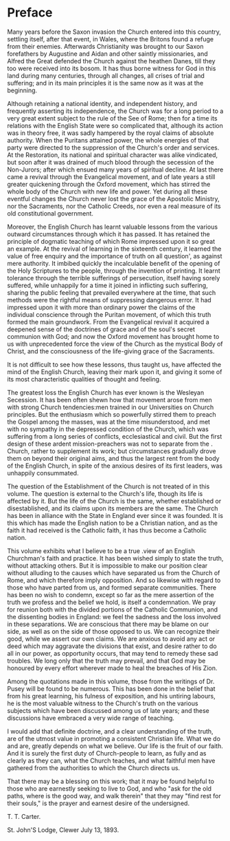 # Preface

Many years before the Saxon invasion the Church entered into this country, settling itself, after that event, in Wales, where the Britons found a refuge from their enemies. Afterwards Christianity was brought to our Saxon forefathers by Augustine and Aidan and other saintly missionaries, and Alfred the Great defended the Church against the heathen Danes, till they too were received into its bosom. It has thus borne witness for God in this land during many centuries, through all changes, all crises of trial and suffering; and in its main principles it is the same now as it was at the beginning.

Although retaining a national identity, and independent history, and frequently asserting its independence, the Church was for a long period to a very great extent subject to the rule of the See of Rome; then for a time its relations with the English State were so complicated that, although its action was in theory free, it was sadly hampered by the royal claims of absolute authority. When the Puritans attained power, the whole energies of that party were directed to the suppression of the Church's order and services. At the Restoration, its national and spiritual character was alike vindicated, but soon after it was drained of much blood through the secession of the Non-Jurors; after which ensued many years of spiritual decline. At last there came a revival through the Evangelical movement, and of late years a still greater quickening through the Oxford movement, which has stirred the whole body of the Church with new life and power. Yet during all these eventful changes the Church never lost the grace of the Apostolic Ministry, nor the Sacraments, nor the Catholic Creeds, nor even a real measure of its old constitutional government.

Moreover, the English Church has learnt valuable lessons from the various outward circumstances through which it has passed. It has retained the principle of dogmatic teaching of which Rome impressed upon it so great an example. At the revival of learning in the sixteenth century, it learned the value of free enquiry and the importance of truth on all question', as against mere authority. It imbibed quickly the incalculable benefit of the opening of the Holy Scriptures to the people, through the invention of printing. It learnt tolerance through the terrible sufferings of persecution, itself having sorely suffered, while unhappily for a time it joined in inflicting such suffering, sharing the public feeling that prevailed everywhere at the time, that such methods were the rightful means of suppressing dangerous error. It had impressed upon it with more than ordinary power the claims of the individual conscience through the Puritan movement, of which this truth formed the main groundwork. From the Evangelical revival it acquired a deepened sense of the doctrines of grace and of the soul's secret communion with God; and now the Oxford movement has brought home to us with unprecedented force the view of the Church as the mystical Body of Christ, and the consciousness of the life-giving grace of the Sacraments.

It is not difficult to see how these lessons, thus taught us, have affected the mind of the English Church, leaving their mark upon it, and giving it some of its most characteristic qualities of thought and feeling.

The greatest loss the English Church has ever known is the Wesleyan Secession. It has been often shewn how that movement arose from men with strong Church tendencies:men trained in our Universities on Church principles. But the enthusiasm which so powerfully stirred them to preach the Gospel among the masses, was at the time misunderstood, and met with no sympathy in the depressed condition of the Church, which was suffering from a long series of conflicts, ecclesiastical and civil. But the first design of these ardent mission-preachers was not to separate from the . Church, rather to supplement its work; but circumstances gradually drove them on beyond their original aims, and thus the largest rent from the body of the English Church, in spite of the anxious desires of its first leaders, was unhappily consummated.

The question of the Establishment of the Church is not treated of in this volume. The question is external to the Church's life, though its life is affected by it. But the life of the Church is the same, whether established or disestablished, and its claims upon its members are the same. The Church has been in alliance with the State in England ever since it was founded. It is this which has made the English nation to be a Christian nation, and as the faith it had received is the Catholic faith, it has thus become a Catholic nation.

This volume exhibits what I believe to be a true .view of an English Churchman's faith and practice. It has been wished simply to state the truth, without attacking others. But it is impossible to make our position clear without alluding to the causes which have separated us from the Church of Rome, and which therefore imply opposition. And so likewise with regard to those who have parted from us, and formed separate communities. There has been no wish to condemn, except so far as the mere assertion of the truth we profess and the belief we hold, is itself a condemnation. We pray for reunion both with the divided portions of the Catholic Communion, and the dissenting bodies in England: we feel the sadness and the loss involved in these separations. We are conscious that there may be blame on our side, as well as on the side of those opposed to us. We can recognize their good, while we assert our own claims. We are anxious to avoid any act or deed which may aggravate the divisions that exist, and desire rather to do all in our power, as opportunity occurs, that may tend to remedy these sad troubles. We long only that the truth may prevail, and that God may be honoured by every effort wherever made to heal the breaches of His Zion.

Among the quotations made in this volume, those from the writings of Dr. Pusey will be found to be numerous.
This has been done in the belief that from his great learning, his fulness of exposition, and his untiring labours, he is the
most valuable witness to the Church's truth on the various subjects which have been discussed among us of late years;
and these discussions have embraced a very wide range of teaching.

I would add that definite doctrine, and a clear understanding of the truth, are of the utmost value in promoting a consistent Christian life. What we do and are, greatly depends on what we believe. Our life is the fruit of our faith. And it is surely the first duty of Church-people to learn, as fully and as clearly as they can, what the Church teaches, and what faithful men have gathered from the authorities to which the Church directs us.

That there may be a blessing on this work; that it may be found helpful to those who are earnestly seeking to live to God, and who "ask for the old paths, where is the good way, and walk therein" that they may "find rest for their souls," is the prayer and earnest desire of the undersigned.

T. T. Carter.

St. John'S Lodge, Clewer
July 13, 1893.
